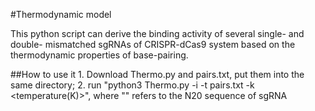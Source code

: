 #Thermodynamic model

This python script can derive the binding activity of several single- and double- mismatched sgRNAs of CRISPR-dCas9 system based on the thermodynamic properties of base-pairing.

##How to use it
    1. Download Thermo.py and pairs.txt, put them into the same directory;
    2. run "python3 Thermo.py -i <NNNNNNNNNNNNNNNNNNNN> -t pairs.txt -k <temperature(K)>", where "<NNNNNNNNNNNNNNNNNNNN>" refers to the N20 sequence of sgRNA
